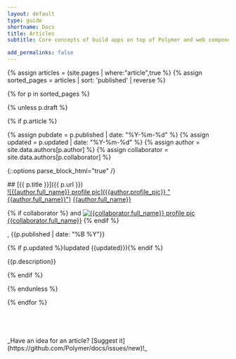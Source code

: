 ```yaml
---
layout: default
type: guide
shortname: Docs
title: Articles
subtitle: Core concepts of build apps on top of Polymer and web components

add_permalinks: false
---
```


{% assign articles = (site.pages | where:"article",true %}
{% assign sorted_pages = articles | sort: 'published' | reverse %}

{% for p in sorted_pages %}

{% unless p.draft %}

{% if p.article %}

{% assign pubdate = p.published | date: "%Y-%m-%d" %}
{% assign updated = p.updated | date: "%Y-%m-%d" %}
{% assign author = site.data.authors[p.author] %}
{% assign collaborator = site.data.authors[p.collaborator] %}

{::options parse_block_html="true" /}
<div class="article">
## [{{ p.title }}]({{ p.url }})

<!-- <span class="tags">
{% for tag in p.tags %}<span>{{ tag }}</span>{% endfor %}
</span> -->

<div class="byline author">
<a href="https://plus.google.com/{{author.gplus}}?rel=author" target="blank_">![{{author.full_name}} profile pic]({{author.profile_pic}} "{{author.full_name}}")</a> 
  <a href="https://plus.google.com/{{author.gplus}}" target="blank_">{{author.full_name}}</a>

{% if collaborator %}
and <a href="https://plus.google.com/{{collaborator.gplus}}?rel=author" target="blank_">![{{collaborator.full_name}} profile pic]({{collaborator.profile_pic}} "{{collaborator.full_name}}")</a>
<a href="https://plus.google.com/{{collaborator.gplus}}" target="blank_">{{collaborator.full_name}}</a>
{% endif %}

, <time pubdate datetime="{{pubdate}}">{{p.published | date: "%B %Y"}}</time>

{% if p.updated %}(updated <time datetime="{{updated}}">{{updated}}</time>){% endif %}
</div>

<p>{{p.description}}</p>

</div>
{% endif %}

{% endunless %}

{% endfor %}

<div style="margin-top:5em;">
_Have an idea for an article? [Suggest it](https://github.com/Polymer/docs/issues/new)!_
</div>
